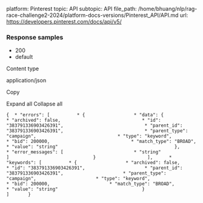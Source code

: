 platform: Pinterest
topic: API
subtopic: API
file_path: /home/bhuang/nlp/rag-race-challenge2-2024/platform-docs-versions/Pinterest_API/API.md
url: https://developers.pinterest.com/docs/api/v5/


### Response samples

* 200
* default

Content type

application/json

Copy

Expand all Collapse all

`{  * "errors": [          * {                  * "data": {                          * "archived": false,                              * "id": "383791336903426391",                              * "parent_id": "383791336903426391",                              * "parent_type": "campaign",                              * "type": "keyword",                              * "bid": 200000,                              * "match_type": "BROAD",                              * "value": "string"                                           },                      * "error_messages": [                          * "string"                                           ]                               }                   ],      * "keywords": [          * {                  * "archived": false,                      * "id": "383791336903426391",                      * "parent_id": "383791336903426391",                      * "parent_type": "campaign",                      * "type": "keyword",                      * "bid": 200000,                      * "match_type": "BROAD",                      * "value": "string"                               }                   ]       }`